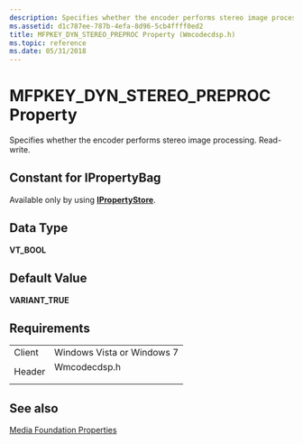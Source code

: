```yaml
---
description: Specifies whether the encoder performs stereo image processing.
ms.assetid: d1c787ee-787b-4efa-8d96-5cb4ffff0ed2
title: MFPKEY_DYN_STEREO_PREPROC Property (Wmcodecdsp.h)
ms.topic: reference
ms.date: 05/31/2018
---
```


# MFPKEY\_DYN\_STEREO\_PREPROC Property

Specifies whether the encoder performs stereo image processing. Read-write.

## Constant for IPropertyBag

Available only by using [**IPropertyStore**](/windows/win32/api/propsys/nn-propsys-ipropertystore).

## Data Type

**VT\_BOOL**

## Default Value

**VARIANT\_TRUE**

## Requirements



|                   |                                                                                         |
|-------------------|-----------------------------------------------------------------------------------------|
| Client<br/> | Windows Vista or Windows 7<br/>                                                   |
| Header<br/> | <dl> <dt>Wmcodecdsp.h</dt> </dl> |



## See also

<dl> <dt>

[Media Foundation Properties](media-foundation-properties.md)
</dt> </dl>

 

 
